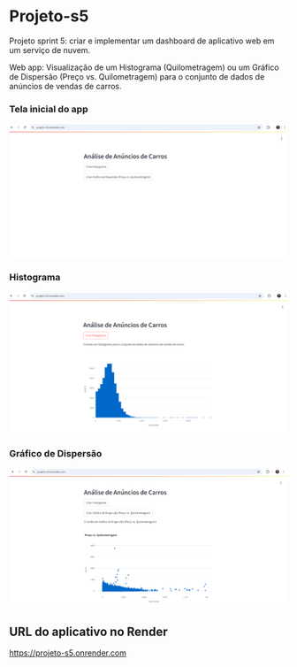 # Projeto-s5
Projeto sprint 5: criar e implementar um dashboard de aplicativo web em um serviço de nuvem.

Web app: Visualização de um Histograma (Quilometragem) ou um Gráfico de Dispersão (Preço vs. Quilometragem) para o conjunto de dados de anúncios de vendas de carros.
### Tela inicial do app
![Web app](https://github.com/laurasrs/Projeto-s5/blob/main/photos/Web-app.png)

### Histograma
![Histograma](https://github.com/laurasrs/Projeto-s5/blob/main/photos/Web-app-histograma.png)

### Gráfico de Dispersão
![Dispersao](https://github.com/laurasrs/Projeto-s5/blob/main/photos/Web-app-dispersao.png)

## URL do aplicativo no Render
https://projeto-s5.onrender.com
